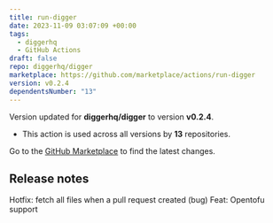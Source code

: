 ```yaml
---
title: run-digger
date: 2023-11-09 03:07:09 +00:00
tags:
  - diggerhq
  - GitHub Actions
draft: false
repo: diggerhq/digger
marketplace: https://github.com/marketplace/actions/run-digger
version: v0.2.4
dependentsNumber: "13"
---
```



Version updated for **diggerhq/digger** to version **v0.2.4**.
- This action is used across all versions by **13** repositories.

Go to the [GitHub Marketplace](https://github.com/marketplace/actions/run-digger) to find the latest changes.

## Release notes

Hotfix: fetch all files when a pull request created (bug)
Feat: Opentofu support
